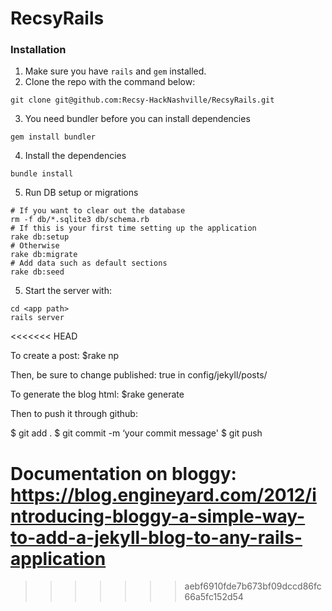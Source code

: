 RecsyRails
==========

### Installation

1. Make sure you have `rails` and `gem` installed. 
2. Clone the repo with the command below:
```
git clone git@github.com:Recsy-HackNashville/RecsyRails.git
```
3. You need bundler before you can install dependencies
```
gem install bundler
```
4. Install the dependencies
```
bundle install
```
5. Run DB setup or migrations
```
# If you want to clear out the database
rm -f db/*.sqlite3 db/schema.rb
# If this is your first time setting up the application
rake db:setup
# Otherwise
rake db:migrate
# Add data such as default sections
rake db:seed
```
5. Start the server with:
```
cd <app path>
rails server
```
<<<<<<< HEAD

To create a post: $rake np <yourposttitle>

Then, be sure to change published: true in config/jekyll/posts/<your post>

To generate the blog html: $rake generate

Then to push it through github:

$ git add .
$ git commit -m &lsquo;your commit message'
$ git push

Documentation on bloggy: https://blog.engineyard.com/2012/introducing-bloggy-a-simple-way-to-add-a-jekyll-blog-to-any-rails-application
=======
>>>>>>> aebf6910fde7b673bf09dccd86fc66a5fc152d54
